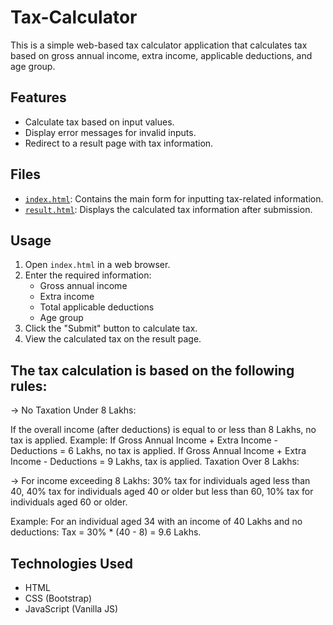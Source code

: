 # Tax-Calculator
This is a simple web-based tax calculator application that calculates tax based on gross annual income, extra income, applicable deductions, and age group.

## Features

- Calculate tax based on input values.
- Display error messages for invalid inputs.
- Redirect to a result page with tax information.

## Files

- [`index.html`](index.html): Contains the main form for inputting tax-related information.
- [`result.html`](result.html): Displays the calculated tax information after submission.

## Usage

1. Open `index.html` in a web browser.
2. Enter the required information:
   - Gross annual income
   - Extra income
   - Total applicable deductions
   - Age group
3. Click the "Submit" button to calculate tax.
4. View the calculated tax on the result page.

## The tax calculation is based on the following rules:

-> No Taxation Under 8 Lakhs:

If the overall income (after deductions) is equal to or less than 8 Lakhs, no tax is applied.
Example:
If Gross Annual Income + Extra Income - Deductions = 6 Lakhs, no tax is applied.
If Gross Annual Income + Extra Income - Deductions = 9 Lakhs, tax is applied.
Taxation Over 8 Lakhs:

-> For income exceeding 8 Lakhs:
30% tax for individuals aged less than 40,
40% tax for individuals aged 40 or older but less than 60,
10% tax for individuals aged 60 or older.

Example:
For an individual aged 34 with an income of 40 Lakhs and no deductions:
Tax = 30% * (40 - 8) = 9.6 Lakhs.

## Technologies Used

- HTML
- CSS (Bootstrap)
- JavaScript (Vanilla JS)
